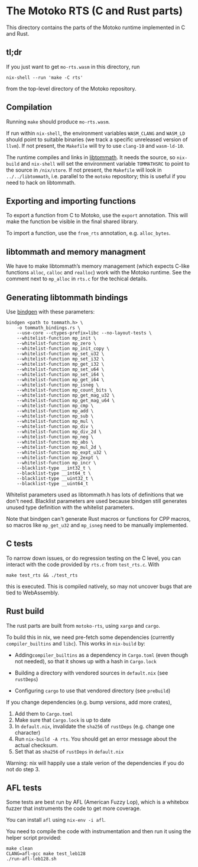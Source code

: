 The Motoko RTS (C and Rust parts)
=================================

This directory contains the parts of the Motoko runtime implemented in C and
Rust.

tl;dr
-----

If you just want to get `mo-rts.wasm` in this directory, run

    nix-shell --run 'make -C rts'

from the top-level directory of the Motoko repository.

Compilation
-----------

Running `make` should produce `mo-rts.wasm`.

If run within `nix-shell`, the environment variables `WASM_CLANG` and `WASM_LD`
should point to suitable binaries (we track a specific unreleased version of
`llvm`). If not present, the `Makefile` will try to use `clang-10` and
`wasm-ld-10`.

The runtime compiles and links in [libtommath]. It needs the source, so
`nix-build` and `nix-shell` will set the environment variable `TOMMATHSRC` to
point to the source in `/nix/store`.
If not present, the `Makefile` will look in `../../libtommath`, i.e. parallel to the 
`motoko` repository; this is useful if you need to hack on libtommath.

[libtommath]: https://github.com/libtom/libtommath

Exporting and importing functions
---------------------------------

To export a function from C to Motoko, use the `export` annotation. This
will make the function be visible in the final shared library.

To import a function, use the `from_rts` annotation, e.g. `alloc_bytes`.

libtommath and memory managment
-------------------------------

We have to make libtommath’s memory management (which expects C-like functions
`alloc`, `calloc` and `realloc`) work with the Motoko runtime. See the
comment next to `mp_alloc` in `rts.c` for the techical details.

Generating libtommath bindings
------------------------------

Use [bindgen](https://github.com/rust-lang/rust-bindgen) with these parameters:

```
bindgen <path to tommath.h> \
    -o tommath_bindings.rs \
    --use-core --ctypes-prefix=libc --no-layout-tests \
    --whitelist-function mp_init \
    --whitelist-function mp_zero \
    --whitelist-function mp_init_copy \
    --whitelist-function mp_set_u32 \
    --whitelist-function mp_set_i32 \
    --whitelist-function mp_get_i32 \
    --whitelist-function mp_set_u64 \
    --whitelist-function mp_set_i64 \
    --whitelist-function mp_get_i64 \
    --whitelist-function mp_isneg \
    --whitelist-function mp_count_bits \
    --whitelist-function mp_get_mag_u32 \
    --whitelist-function mp_get_mag_u64 \
    --whitelist-function mp_cmp \
    --whitelist-function mp_add \
    --whitelist-function mp_sub \
    --whitelist-function mp_mul \
    --whitelist-function mp_div \
    --whitelist-function mp_div_2d \
    --whitelist-function mp_neg \
    --whitelist-function mp_abs \
    --whitelist-function mp_mul_2d \
    --whitelist-function mp_expt_u32 \
    --whitelist-function mp_2expt \
    --whitelist-function mp_incr \
    --blacklist-type __int32_t \
    --blacklist-type __int64_t \
    --blacklist-type __uint32_t \
    --blacklist-type __uint64_t
```

Whitelist parameters used as libtommath.h has lots of definitions that we don't
need. Blacklist parameters are used because bindgen still generates unused type
definition with the whitelist parameters.

Note that bindgen can't generate Rust macros or functions for CPP macros, so
macros like `mp_get_u32` and `mp_isneg` need to be manually implemented.

C tests
-------

To narrow down issues, or do regression testing on the C level, you can interact
with the code provided by `rts.c` from `test_rts.c`. With

    make test_rts && ./test_rts

this is executed. This is compiled natively, so may not uncover bugs that are tied to
WebAssembly.

Rust build
----------

The rust parts are built from `motoko-rts`, using `xargo` and `cargo`.

To build this in nix, we need pre-fetch some dependencies (currently
`compiler_builtins` and `libc`). This works in `nix-build` by:

 * Adding`compiler_builtins` as a dependency in `Cargo.toml` (even though not
   needed), so that it shows up with a hash in `Cargo.lock`

 * Building a directory with vendored sources in `default.nix` (see `rustDeps`)

 * Configuring `cargo` to use that vendored directory (see `preBuild`)

If you change dependencies (e.g. bump versions, add more crates),

 1. Add them to `Cargo.toml`
 2. Make sure that `Cargo.lock` is up to date
 3. In `default.nix`, invalidate the `sha256` of `rustDeps` (e.g. change one
    character)
 4. Run `nix-build -A rts`. You should get an error message about the actual
    checksum.
 5. Set that as `sha256` of `rustDeps` in `default.nix`

Warning: nix will happily use a stale verion of the dependencies if you do not
do step 3.

AFL tests
---------

Some tests are best run by AFL (American Fuzzy Lop), which is a whitebox
fuzzer that instruments the code to get more coverage.

You can install `afl` using `nix-env -i afl`.

You need to compile the code with instrumentation and then run it using the
helper script provided:

```
make clean
CLANG=afl-gcc make test_leb128
./run-afl-leb128.sh
```


